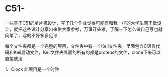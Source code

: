 # C51-
一些基于C51的单片机设计，写了几个作业觉得可能有和我一样的大学生苦于做设计，就把这些设计分享出来供大家参考，万事开头难，了解一下怎么做自己写也就简单了，写的不好多多见谅

每个文件夹都是一个完整的项目，文件夹中有一个Keil文件夹，里面包含C语言代码和Keil启动文件，Keil文件夹外面的所有的都是proteus的文件，clone下来可以直接使用

1、Clock
此项目是一个时钟
